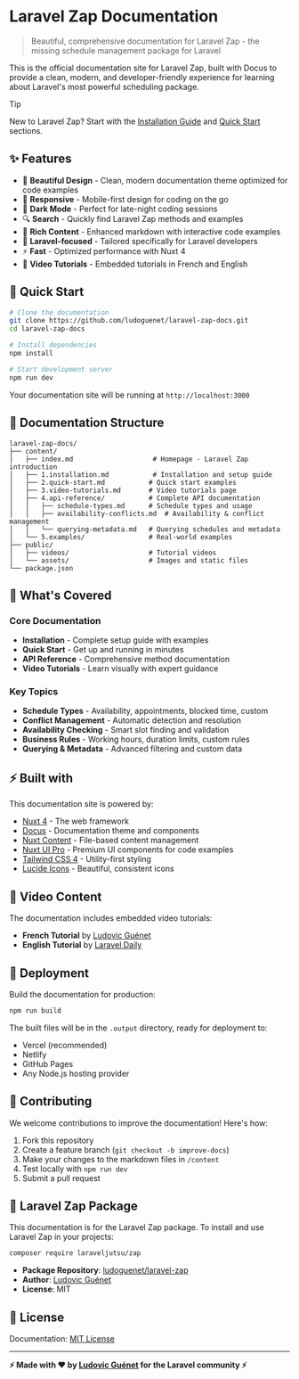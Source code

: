 # Laravel Zap Documentation

> Beautiful, comprehensive documentation for Laravel Zap - the missing schedule management package for Laravel

This is the official documentation site for Laravel Zap, built with Docus to provide a clean, modern, and developer-friendly experience for learning about Laravel's most powerful scheduling package.

> [!TIP]
> New to Laravel Zap? Start with the [Installation Guide](https://laravel-zap.com/installation) and [Quick Start](https://laravel-zap.com/quick-start) sections.

## ✨ Features

- 🎨 **Beautiful Design** - Clean, modern documentation theme optimized for code examples
- 📱 **Responsive** - Mobile-first design for coding on the go
- 🌙 **Dark Mode** - Perfect for late-night coding sessions
- 🔍 **Search** - Quickly find Laravel Zap methods and examples
- 📝 **Rich Content** - Enhanced markdown with interactive code examples
- 🎯 **Laravel-focused** - Tailored specifically for Laravel developers
- ⚡ **Fast** - Optimized performance with Nuxt 4
- 🎥 **Video Tutorials** - Embedded tutorials in French and English

## 🚀 Quick Start

```bash
# Clone the documentation
git clone https://github.com/ludoguenet/laravel-zap-docs.git
cd laravel-zap-docs

# Install dependencies
npm install

# Start development server
npm run dev
```

Your documentation site will be running at `http://localhost:3000`

## 📁 Documentation Structure

```
laravel-zap-docs/
├── content/
│   ├── index.md                    # Homepage - Laravel Zap introduction
│   ├── 1.installation.md           # Installation and setup guide
│   ├── 2.quick-start.md           # Quick start examples
│   ├── 3.video-tutorials.md       # Video tutorials page
│   ├── 4.api-reference/           # Complete API documentation
│   │   ├── schedule-types.md      # Schedule types and usage
│   │   ├── availability-conflicts.md  # Availability & conflict management
│   │   └── querying-metadata.md   # Querying schedules and metadata
│   └── 5.examples/                # Real-world examples
├── public/
│   ├── videos/                    # Tutorial videos
│   └── assets/                    # Images and static files
└── package.json
```

## 🎯 What's Covered

### Core Documentation
- **Installation** - Complete setup guide with examples
- **Quick Start** - Get up and running in minutes
- **API Reference** - Comprehensive method documentation
- **Video Tutorials** - Learn visually with expert guidance

### Key Topics
- **Schedule Types** - Availability, appointments, blocked time, custom
- **Conflict Management** - Automatic detection and resolution
- **Availability Checking** - Smart slot finding and validation
- **Business Rules** - Working hours, duration limits, custom rules
- **Querying & Metadata** - Advanced filtering and custom data

## ⚡ Built with

This documentation site is powered by:

- [Nuxt 4](https://nuxt.com) - The web framework
- [Docus](https://docus.dev) - Documentation theme and components
- [Nuxt Content](https://content.nuxt.com/) - File-based content management
- [Nuxt UI Pro](https://ui.nuxt.com/pro) - Premium UI components for code examples
- [Tailwind CSS 4](https://tailwindcss.com/) - Utility-first styling
- [Lucide Icons](https://lucide.dev/) - Beautiful, consistent icons

## 🎥 Video Content

The documentation includes embedded video tutorials:
- **French Tutorial** by [Ludovic Guénet](https://ludovicguenet.dev)
- **English Tutorial** by [Laravel Daily](https://laraveldaily.com)

## 🚀 Deployment

Build the documentation for production:

```bash
npm run build
```

The built files will be in the `.output` directory, ready for deployment to:
- Vercel (recommended)
- Netlify
- GitHub Pages
- Any Node.js hosting provider

## 🤝 Contributing

We welcome contributions to improve the documentation! Here's how:

1. Fork this repository
2. Create a feature branch (`git checkout -b improve-docs`)
3. Make your changes to the markdown files in `/content`
4. Test locally with `npm run dev`
5. Submit a pull request

## 📖 Laravel Zap Package

This documentation is for the Laravel Zap package. To install and use Laravel Zap in your projects:

```bash
composer require laraveljutsu/zap
```

- **Package Repository**: [ludoguenet/laravel-zap](https://github.com/ludoguenet/laravel-zap)
- **Author**: [Ludovic Guénet](https://ludovicguenet.dev)
- **License**: MIT

## 📄 License

Documentation: [MIT License](https://opensource.org/licenses/MIT)

---

**⚡ Made with ❤️ by [Ludovic Guénet](https://ludovicguenet.dev) for the Laravel community ⚡**
